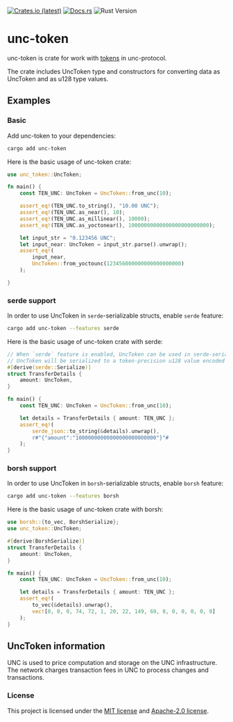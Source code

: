 <p>
    <a href="https://crates.io/crates/unc-token"><img src="https://img.shields.io/crates/d/unc-token?style=flat-square&logo=unc&label=crates.io" alt="Crates.io (latest)"></a>
    <a href="https://docs.rs/unc-token/latest/unc_token"><img src="https://img.shields.io/docsrs/unc-token?style=flat-square" alt="Docs.rs"></a>
    <img src="https://img.shields.io/badge/rustc-1.68%2B-lightgray.svg?style=flat-square" alt="Rust Version">
</p>

# unc-token
unc-token is crate for work with [tokens](https://docs.unc.org/concepts/basics/tokens) in unc-protocol.

The crate includes UncToken type and constructors for converting data as UncToken and as u128 type values.

## Examples

### Basic

Add unc-token to your dependencies:

```bash
cargo add unc-token
```

Here is the basic usage of unc-token crate:

```rust
use unc_token::UncToken;

fn main() {
    const TEN_UNC: UncToken = UncToken::from_unc(10);

    assert_eq!(TEN_UNC.to_string(), "10.00 UNC");
    assert_eq!(TEN_UNC.as_near(), 10);
    assert_eq!(TEN_UNC.as_millinear(), 10000);
    assert_eq!(TEN_UNC.as_yoctonear(), 10000000000000000000000000);

    let input_str = "0.123456 UNC";
    let input_near: UncToken = input_str.parse().unwrap();
    assert_eq!(
        input_near,
        UncToken::from_yoctounc(123456000000000000000000)
    );

}
```

### serde support

In order to use UncToken in `serde`-serializable structs, enable `serde` feature:

```bash
cargo add unc-token --features serde
```

Here is the basic usage of unc-token crate with serde:

```rust
// When `serde` feature is enabled, UncToken can be used in serde-serializable structs.
// UncToken will be serialized to a token-precision u128 value encoded as string.
#[derive(serde::Serialize)]
struct TransferDetails {
    amount: UncToken,
}

fn main() {
    const TEN_UNC: UncToken = UncToken::from_unc(10);

    let details = TransferDetails { amount: TEN_UNC };
    assert_eq!(
        serde_json::to_string(&details).unwrap(),
        r#"{"amount":"10000000000000000000000000"}"#
    );
}
```

### borsh support

In order to use UncToken in `borsh`-serializable structs, enable `borsh` feature:

```bash
cargo add unc-token --features borsh
```

Here is the basic usage of unc-token crate with borsh:

```rust
use borsh::{to_vec, BorshSerialize};
use unc_token::UncToken;

#[derive(BorshSerialize)]
struct TransferDetails {
    amount: UncToken,
}

fn main() {
    const TEN_UNC: UncToken = UncToken::from_unc(10);

    let details = TransferDetails { amount: TEN_UNC };
    assert_eq!(
        to_vec(&details).unwrap(),
        vec![0, 0, 0, 74, 72, 1, 20, 22, 149, 69, 8, 0, 0, 0, 0, 0]
    );
}
```

## UncToken information

UNC is used to price computation and storage on the UNC infrastructure. The network charges transaction fees in UNC to process changes and transactions.

### License

This project is licensed under the [MIT license] and [Apache-2.0 license].

[MIT license]: https://github.com/unc/unc-token/blob/main/LICENSE-MIT
[Apache-2.0 license]:  https://github.com/unc/unc-token/blob/main/LICENSE-APACHE

